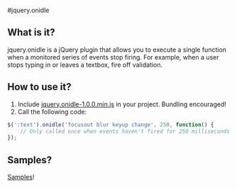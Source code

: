 #jquery.onidle

## What is it?
jquery.onidle is a jQuery plugin that allows you to execute a single function when a monitored series of events stop firing.
For example, when a user stops typing in or leaves a textbox, fire off validation.

## How to use it?
1. Include [jquery.onidle-1.0.0.min.js](jquery.onidle/blob/master/jquery.onidle-1.0.0.min.js) in your project. Bundling encouraged!
2. Call the following code:

```javascript
$(':text').onidle('focusout blur keyup change', 250, function() {
    // Only called once when events haven't fired for 250 milliseconds
});
```

## Samples?
[Samples](jquery.onidle/blob/master/samples.html)!